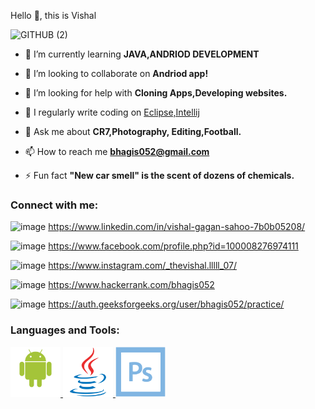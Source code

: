  Hello  👋, this is Vishal
 

![GITHUB (2)](https://user-images.githubusercontent.com/78494000/119272064-e06b4080-bc21-11eb-83aa-06479cc1b79d.jpg)



- 🌱 I’m currently learning **JAVA,ANDRIOD DEVELOPMENT**

- 👯 I’m looking to collaborate on **Andriod app!**

- 🤝 I’m looking for help with **Cloning Apps,Developing websites.**

- 📝 I regularly write coding on [Eclipse,Intellij](Eclipse,Intellij)

- 💬 Ask me about **CR7,Photography, Editing,Football.** 

- 📫 How to reach me **bhagis052@gmail.com**

- ⚡ Fun fact **"New car smell" is the scent of dozens of chemicals.**

<h3 align="left">Connect with me:</h3>
<p align="left">

 ![image](https://user-images.githubusercontent.com/78494000/119272267-c67e2d80-bc22-11eb-84eb-d57c7c7d4175.png)
<https://www.linkedin.com/in/vishal-gagan-sahoo-7b0b05208/>

![image](https://user-images.githubusercontent.com/78494000/119272279-d0a02c00-bc22-11eb-9c8c-6b2ebe12f65c.png)
<https://www.facebook.com/profile.php?id=100008276974111>

 ![image](https://user-images.githubusercontent.com/78494000/119272297-e0b80b80-bc22-11eb-9c0b-160e35476884.png)
<https://www.instagram.com/_thevishal.lllll_07/>

 ![image](https://user-images.githubusercontent.com/78494000/119272322-fa595300-bc22-11eb-9bf7-3420be62b6cf.png)
<https://www.hackerrank.com/bhagis052>

![image](https://user-images.githubusercontent.com/78494000/119272228-9d5d9d00-bc22-11eb-9f9f-343387ae3769.png)
 <https://auth.geeksforgeeks.org/user/bhagis052/practice/>
</p>

<h3 align="left">Languages and Tools:</h3>
<p align="left"> <a href="https://developer.android.com" target="_blank"> <img src="https://raw.githubusercontent.com/devicons/devicon/master/icons/android/android-original-wordmark.svg" alt="android" width="80" height="80"/> 
 </a>        
 <a href="https://www.java.com" target="_blank"> <img src="https://raw.githubusercontent.com/devicons/devicon/master/icons/java/java-original.svg" alt="java" width="80" height="80"/> 
 </a> 
 <a href="https://www.photoshop.com/en" target="_blank"> <img src="https://raw.githubusercontent.com/devicons/devicon/master/icons/photoshop/photoshop-line.svg" alt="photoshop" width="80" height=80"/> </a> </p>


